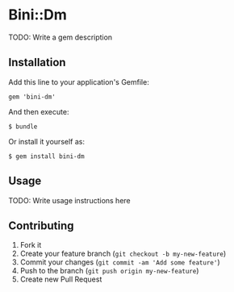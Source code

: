 # Bini::Dm

TODO: Write a gem description

## Installation

Add this line to your application's Gemfile:

    gem 'bini-dm'

And then execute:

    $ bundle

Or install it yourself as:

    $ gem install bini-dm

## Usage

TODO: Write usage instructions here

## Contributing

1. Fork it
2. Create your feature branch (`git checkout -b my-new-feature`)
3. Commit your changes (`git commit -am 'Add some feature'`)
4. Push to the branch (`git push origin my-new-feature`)
5. Create new Pull Request
